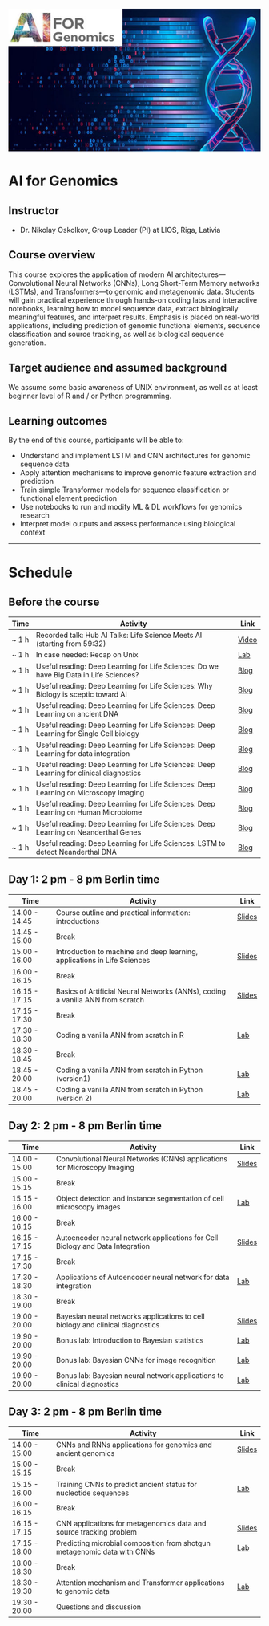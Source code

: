 ![](course_logo.jpg)

# AI for Genomics

## Instructor

- Dr. Nikolay Oskolkov, Group Leader (PI) at LIOS, Riga, Lativia

## Course overview
This course explores the application of modern AI architectures—Convolutional Neural Networks (CNNs), Long Short-Term Memory networks (LSTMs), and Transformers—to genomic and metagenomic data. Students will gain practical experience through hands-on coding labs and interactive notebooks, learning how to model sequence data, extract biologically meaningful features, and interpret results. Emphasis is placed on real-world applications, including prediction of genomic functional elements, sequence classification and source tracking, as well as biological sequence generation.

## Target audience and assumed background
We assume some basic awareness of UNIX environment, as well as at least beginner level of R and / or Python programming.

## Learning outcomes
By the end of this course, participants will be able to:
- Understand and implement LSTM and CNN architectures for genomic sequence data
- Apply attention mechanisms to improve genomic feature extraction and prediction
- Train simple Transformer models for sequence classification or functional element prediction
- Use notebooks to run and modify ML & DL workflows for genomics research
- Interpret model outputs and assess performance using biological context

---

# Schedule

## Before the course

| Time           | Activity                                                                                   | Link                                                                                                                                        |
|----------------|--------------------------------------------------------------------------------------------|---------------------------------------------------------------------------------------------------------------------------------------------|
| ~ 1 h          | Recorded talk: Hub AI Talks: Life Science Meets AI (starting from 59:32)                   | [Video](https://www.youtube.com/watch?v=X9J-NlkODmM)                                                                                        |
| ~ 1 h          | In case needed: Recap on Unix                                                              | [Lab](command-line-basics.md)                                                                                                               |
| ~ 1 h          | Useful reading: Deep Learning for Life Sciences: Do we have Big Data in Life Sciences?     | [Blog](https://medium.com/data-science/do-we-have-big-data-in-life-sciences-c6c4e9f8645c?sk=34a6924df60feb5c7805e58e6e196034)                                                                                                                                                                                                                        |
| ~ 1 h          | Useful reading: Deep Learning for Life Sciences: Why Biology is sceptic toward AI          | [Blog](https://medium.com/data-science/why-biology-is-sceptic-towards-ai-176e5747758c?sk=ffd06201fa0cbf3ca60edb69295bf7c5)                                                                                                                                                                                                                        |
| ~ 1 h          | Useful reading: Deep Learning for Life Sciences: Deep Learning on ancient DNA              | [Blog](https://medium.com/data-science/deep-learning-on-ancient-dna-df042dc3c73d?sk=2ba9fa9810175e860cd538f3443ea08a)                                                                                                                                                                                                                        |
| ~ 1 h          | Useful reading: Deep Learning for Life Sciences: Deep Learning for Single Cell biology     | [Blog](https://medium.com/data-science/deep-learning-for-single-cell-biology-935d45064438?sk=f5407fc10c171898de1ed9b4d5833914)                                                                                                                                                                                                                        |
| ~ 1 h          | Useful reading: Deep Learning for Life Sciences: Deep Learning for data integration        | [Blog](https://medium.com/data-science/deep-learning-for-data-integration-46d51601f781?sk=05dc5cd18d4c665acf8656c042d1cb45)                                                                                                                                                                                                                        |
| ~ 1 h          | Useful reading: Deep Learning for Life Sciences: Deep Learning for clinical diagnostics    | [Blog](https://medium.com/data-science/deep-learning-for-clinical-diagnostics-ca7bc254e5ac?sk=cb26d9eca5644ae19cce383744a8d18f)                                                                                                                                                                                                                        |
| ~ 1 h          | Useful reading: Deep Learning for Life Sciences: Deep Learning on Microscopy Imaging       | [Blog](https://medium.com/data-science/deep-learning-on-microscopy-imaging-865b521ec47c?sk=fbcc4a5e7ed0e989d9903886fd67bf5e)                                                                                                                                                                                                                        |
| ~ 1 h          | Useful reading: Deep Learning for Life Sciences: Deep Learning on Human Microbiome         | [Blog](https://medium.com/data-science/deep-learning-on-human-microbiome-7854fba815fc?sk=a6977e48b863688b372c5be3d9ec7409)                                                                                                                                                                                                                        |
| ~ 1 h          | Useful reading: Deep Learning for Life Sciences: Deep Learning on Neanderthal Genes        | [Blog](https://medium.com/data-science/deep-learning-on-neanderthal-genes-ad1478cf37e7?sk=bae621d1d720688669a019a15db53cfc)                                                                                                                                                                                                                        |
| ~ 1 h          | Useful reading: Deep Learning for Life Sciences: LSTM to detect Neanderthal DNA            | [Blog](https://medium.com/data-science/lstm-to-detect-neanderthal-dna-843df7e85743?sk=5d32c984ae4a0a4cfb86a73a1d26d8a2)                                                                                                                                                                                                                        |







## Day 1: 2 pm - 8 pm Berlin time

| Time           | Activity                                                                                   | Link                                                                                                                                        |
|----------------|--------------------------------------------------------------------------------------------|---------------------------------------------------------------------------------------------------------------------------------------------|
| 14.00 - 14.45  | Course outline and practical information: introductions                                    | [Slides](https://github.com/NikolayOskolkov/Physalia_AI_Genomics/raw/main/slides/course-outline-and-practical-info.pdf)                     |
| 14.45 - 15.00  | Break                                                                                      |                                                                                                                                             |
| 15.00 - 16.00  | Introduction to machine and deep learning, applications in Life Sciences                   | [Slides](https://github.com/NikolayOskolkov/Physalia_AI_Genomics/raw/main/slides/AI_Genomics_Physalia_Oskolkov_session1a.pdf)               |
| 16.00 - 16.15  | Break                                                                                      |                                                                                                                                             |
| 16.15 - 17.15  | Basics of Artificial Neural Networks (ANNs), coding a vanilla ANN from scratch             | [Slides](https://github.com/NikolayOskolkov/Physalia_AI_Genomics/raw/main/slides/AI_Genomics_Physalia_Oskolkov_session1b.pdf)               |
| 17.15 - 17.30  | Break                                                                                      |                                                                                                                                             |
| 17.30 - 18.30  | Coding a vanilla ANN from scratch in R                                                     | [Lab](https://html-preview.github.io/?url=https://github.com/NikolayOskolkov/Physalia_AI_Genomics/blob/main/practicals/ANNFromScratch_R.html)                                                                                                                                                                                                                                      |
| 18.30 - 18.45  | Break                                                                                      |                                                                                                                                             |
| 18.45 - 20.00  | Coding a vanilla ANN from scratch in Python (version1)                                     | [Lab](https://nbviewer.org/github/NikolayOskolkov/Physalia_AI_Genomics/blob/main/practicals/ANNFromScratch_Python.ipynb)                                                                                                                                                                                                                                |
| 18.45 - 20.00  | Coding a vanilla ANN from scratch in Python (version 2)                                    | [Lab](https://html-preview.github.io/?url=https://github.com/NikolayOskolkov/Physalia_AI_Genomics/blob/main/practicals/ANNFromScratch_Pyhton.html)                                                                                                                                                                                                                                 |



## Day 2: 2 pm - 8 pm Berlin time

| Time           | Activity                                                                                    | Link                                                                                                                                       |
|----------------|---------------------------------------------------------------------------------------------|--------------------------------------------------------------------------------------------------------------------------------------------|
| 14.00 - 15.00  | Convolutional Neural Networks (CNNs) applications for Microscopy Imaging                    | [Slides](https://github.com/NikolayOskolkov/Physalia_AI_Genomics/raw/main/slides/AI_Genomics_Physalia_Oskolkov_session2a.pdf)              |
| 15.00 - 15.15  | Break                                                                                       |                                                                                                                                            |
| 15.15 - 16.00  | Object detection and instance segmentation of cell microscopy images                        | [Lab](https://html-preview.github.io/?url=https://github.com/NikolayOskolkov/Physalia_AI_Genomics/blob/main/practicals/HumanProteinAtlas.html)                                                                                                                                                                                                                                     |
| 16.00 - 16.15  | Break                                                                                       |                                                                                                                                            |
| 16.15 - 17.15  | Autoencoder neural network applications for Cell Biology and Data Integration               | [Slides](https://github.com/NikolayOskolkov/Physalia_AI_Genomics/raw/main/slides/AI_Genomics_Physalia_Oskolkov_session2b.pdf)              |
| 17.15 - 17.30  | Break                                                                                       |                                                                                                                                            |
| 17.30 - 18.30  | Applications of Autoencoder neural network for data integration                             | [Lab](https://html-preview.github.io/?url=https://github.com/NikolayOskolkov/Physalia_AI_Genomics/blob/main/practicals/DeepLearningDataIntegration.html)                                                                                                                                                                                                                           |
| 18.30 - 19.00  | Break                                                                                       |                                                                                                                                            |
| 19.00 - 20.00  | Bayesian neural networks applications to cell biology and clinical diagnostics              | [Slides](https://github.com/NikolayOskolkov/Physalia_AI_Genomics/raw/main/slides/AI_Genomics_Physalia_Oskolkov_session2c.pdf)              |
| 19.90 - 20.00  | Bonus lab: Introduction to Bayesian statistics                                              | [Lab](https://html-preview.github.io/?url=https://github.com/NikolayOskolkov/Physalia_AI_Genomics/blob/main/practicals/BayesIntro.html)                                                                                               |                                                                                                                                            |
| 19.90 - 20.00  | Bonus lab: Bayesian CNNs for image recognition                                              | [Lab](https://html-preview.github.io/?url=https://github.com/NikolayOskolkov/Physalia_AI_Genomics/blob/main/practicals/CIFAR10_Bayesian.html)                                                                                         |                                                                                                                                            |
| 19.90 - 20.00  | Bonus lab: Bayesian neural network applications to clinical diagnostics                     | [Lab](https://html-preview.github.io/?url=https://github.com/NikolayOskolkov/Physalia_AI_Genomics/blob/main/practicals/BayesianDeepLearning.html)                                                                                     |                                                                                                                                            |



## Day 3: 2 pm - 8 pm Berlin time

| Time           | Activity                                                                                        | Link                                                                                                                                   |
|----------------|-------------------------------------------------------------------------------------------------|----------------------------------------------------------------------------------------------------------------------------------------|
| 14.00 - 15.00  | CNNs and RNNs applications for genomics and ancient genomics                                    | [Slides](https://github.com/NikolayOskolkov/Physalia_AI_Genomics/raw/main/slides/AI_Genomics_Physalia_Oskolkov_session3a.pdf)          |
| 15.00 - 15.15  | Break                                                                                           |                                                                                                                                        |
| 15.15 - 16.00  | Training CNNs to predict ancient status for nucleotide sequences                                | [Lab](https://html-preview.github.io/?url=https://github.com/NikolayOskolkov/Physalia_AI_Genomics/blob/main/practicals/DeepLearningAncientDNA.html)                                                                                                                                                                                                                                |
| 16.00 - 16.15  | Break                                                                                           |                                                                                                                                        |
| 16.15 - 17.15  | CNN applications for metagenomics data and source tracking problem                              | [Slides](https://github.com/NikolayOskolkov/Physalia_AI_Genomics/raw/main/slides/AI_Genomics_Physalia_Oskolkov_session3b.pdf)          |
| 17.15 - 18.00  | Predicting microbial composition from shotgun metagenomic data with CNNs                        | [Lab](https://html-preview.github.io/?url=https://github.com/NikolayOskolkov/Physalia_AI_Genomics/blob/main/practicals/DeepLearningMicrobiome.html)                                                                                                                                                                                                                                |
| 18.00 - 18.30  | Break                                                                                           |                                                                                                                                        |
| 18.30 - 19.30  | Attention mechanism and Transformer applications to genomic data                                | [Lab](https://html-preview.github.io/?url=https://github.com/NikolayOskolkov/Physalia_AI_Genomics/blob/main/practicals/Attention.html)                                                                                                                                                                                                                                             |
| 19.30 - 20.00  | Questions and discussion                                                                        |                                                                                                                                        |


